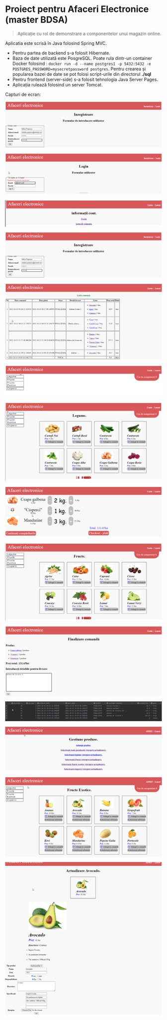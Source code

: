 # Proiect pentru Afaceri Electronice (master BDSA)


> Aplicație cu rol de demonstrare a componentelor unui magazin online.

Aplicatia este scrisă în Java folosind Spring MVC.

* Pentru partea de backend s-a folosit Hibernate.    
* Baza de date utilizată este PosgreSQL. Poate rula dintr-un container Docker folosind : `docker run -d --name postgres1 -p 5432:5432 -e POSTGRES_PASSWORD=mysecretpassword postgres`. Pentru crearea și popularea bazei de date se pot folosi script-urile din directorul **./sql**   
* Pentru frontend (server-side) s-a folosit tehnologia Java Server Pages.  
* Aplicația rulează folosind un server Tomcat.

Capturi de ecran:

![Inregistrare utilizator](./screenshots/snap00137.png)

![Login. Validări](./screenshots/snap00139.png)

![Info utilizator](./screenshots/snap00140.png)

![Inregistrare utilizator](./screenshots/snap00137.png)

![Lista comenzi efectuate](./screenshots/snap00143.png)

![Vanzare articole. Ecran principal](./screenshots/snap00144.png)

![Lista produse](./screenshots/snap00145.png)

![Coș de cumpărături](./screenshots/snap00146.png)

![Coș de cumpărături actualizat](./screenshots/snap00147.png)

![Checkout](./screenshots/snap00148.png)

![Listă persistentă de comenzi](./screenshots/snap00149.png)

![Gestiune produse din contul de ADMIN](./screenshots/snap00153.png)

![Listă produse cu posibilitatea editării detaliilor](./screenshots/snap00150.png)

![Detalii editabile pentru produs](./screenshots/snap00151.png)



